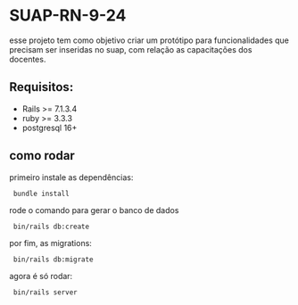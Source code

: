 # SUAP-RN-9-24

esse projeto tem como objetivo criar um protótipo para funcionalidades
que precisam ser inseridas no suap, com relação as capacitações dos docentes.

## Requisitos:

- Rails >= 7.1.3.4
- ruby >= 3.3.3
- postgresql 16+

## como rodar

primeiro instale as dependências:

     bundle install

rode o comando para gerar o banco de dados

     bin/rails db:create

por fim, as migrations:

     bin/rails db:migrate

agora é só rodar:

     bin/rails server